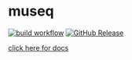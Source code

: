 # museq

[![build workflow](https://github.com/schollz/museq/actions/workflows/build.yml/badge.svg)](https://github.com/schollz/museq/actions/workflows/build.yml) [![GitHub Release](https://img.shields.io/github/v/release/schollz/museq)](https://github.com/schollz/museq/releases/latest)

[click here for docs](https://github.com/schollz/museq/blob/main/docs/index.md)
